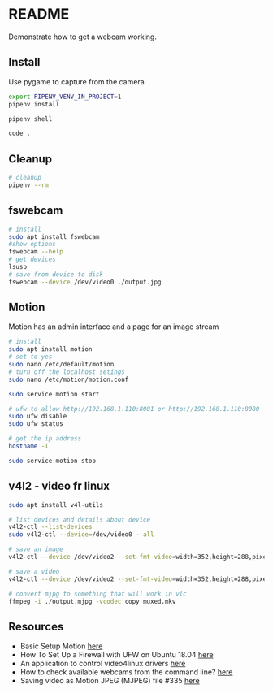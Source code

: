 # README

Demonstrate how to get a webcam working.  

## Install

Use pygame to capture from the camera

```sh
export PIPENV_VENV_IN_PROJECT=1
pipenv install

pipenv shell

code .
```

## Cleanup

```sh
# cleanup
pipenv --rm   
```

## fswebcam

```sh
# install 
sudo apt install fswebcam  
#show options
fswebcam --help
# get devices
lsusb
# save from device to disk  
fswebcam --device /dev/video0 ./output.jpg  
```

## Motion

Motion has an admin interface and a page for an image stream  

```sh
# install 
sudo apt install motion      
# set to yes
sudo nano /etc/default/motion   
# turn off the localhost setings
sudo nano /etc/motion/motion.conf  

sudo service motion start

# ufw to allow http://192.168.1.110:8081 or http://192.168.1.110:8080
sudo ufw disable
sudo ufw status

# get the ip address
hostname -I 

sudo service motion stop  
```

## v4l2 - video fr linux

```sh
sudo apt install v4l-utils   

# list devices and details about device
v4l2-ctl --list-devices
sudo v4l2-ctl --device=/dev/video0 --all

# save an image
v4l2-ctl --device /dev/video2 --set-fmt-video=width=352,height=288,pixelformat=MJPG --stream-mmap --stream-to=./output.jpg --stream-count=1

# save a video
v4l2-ctl --device /dev/video2 --set-fmt-video=width=352,height=288,pixelformat=MJPG --stream-mmap --stream-to=./output.mjpg --stream-count=120

# convert mjpg to something that will work in vlc
ffmpeg -i ./output.mjpg -vcodec copy muxed.mkv
```

## Resources

* Basic Setup Motion [here](https://motion-project.github.io/motion_config.html)
* How To Set Up a Firewall with UFW on Ubuntu 18.04 [here](https://www.digitalocean.com/community/tutorials/how-to-set-up-a-firewall-with-ufw-on-ubuntu-18-04)
* An application to control video4linux drivers [here](https://www.mankier.com/1/v4l2-ctl)
* How to check available webcams from the command line? [here](https://askubuntu.com/questions/348838/how-to-check-available-webcams-from-the-command-line)
* Saving video as Motion JPEG (MJPEG) file #335 [here](https://github.com/waveform80/picamera/issues/335)  
